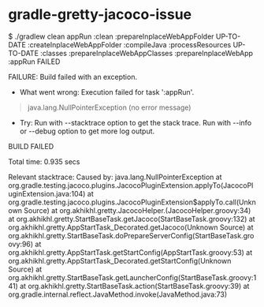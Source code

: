 # gradle-gretty-jacoco-issue

$ ./gradlew clean appRun
:clean
:prepareInplaceWebAppFolder UP-TO-DATE
:createInplaceWebAppFolder
:compileJava
:processResources UP-TO-DATE
:classes
:prepareInplaceWebAppClasses
:prepareInplaceWebApp
:appRun FAILED

FAILURE: Build failed with an exception.

* What went wrong:
Execution failed for task ':appRun'.
> java.lang.NullPointerException (no error message)

* Try:
Run with --stacktrace option to get the stack trace. Run with --info or --debug option to get more log output.

BUILD FAILED

Total time: 0.935 secs

Relevant stacktrace:
Caused by: java.lang.NullPointerException
        at org.gradle.testing.jacoco.plugins.JacocoPluginExtension.applyTo(JacocoPluginExtension.java:104)
        at org.gradle.testing.jacoco.plugins.JacocoPluginExtension$applyTo.call(Unknown Source)
        at org.akhikhl.gretty.JacocoHelper.<init>(JacocoHelper.groovy:34)
        at org.akhikhl.gretty.StartBaseTask.getJacoco(StartBaseTask.groovy:132)
        at org.akhikhl.gretty.AppStartTask_Decorated.getJacoco(Unknown Source)
        at org.akhikhl.gretty.StartBaseTask.doPrepareServerConfig(StartBaseTask.groovy:96)
        at org.akhikhl.gretty.AppStartTask.getStartConfig(AppStartTask.groovy:53)
        at org.akhikhl.gretty.AppStartTask_Decorated.getStartConfig(Unknown Source)
        at org.akhikhl.gretty.StartBaseTask.getLauncherConfig(StartBaseTask.groovy:141)
        at org.akhikhl.gretty.StartBaseTask.action(StartBaseTask.groovy:39)
        at org.gradle.internal.reflect.JavaMethod.invoke(JavaMethod.java:73)
